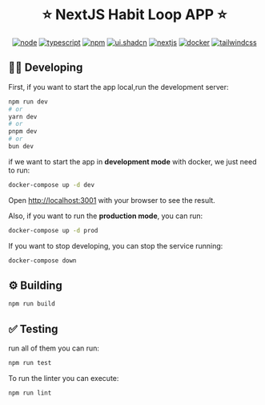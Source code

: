 <h1 align="center">⭐ NextJS Habit Loop APP ⭐</h1>
<p align="center">
  <a href="https://nodejs.org/docs/latest-v20.x/api/index.html"><img src="https://img.shields.io/badge/node-20.x-green.svg" alt="node"/></a>
  <a href="https://www.typescriptlang.org/"><img src="https://img.shields.io/badge/typescript-5.x-blue.svg" alt="typescript"/></a>
  <a href="https://docs.nestjs.com/v10/"><img src="https://img.shields.io/badge/npm-10.x-red.svg" alt="npm"/></a>
  <a href="https://ui.shadcn.com/"><img src="https://img.shields.io/badge/ui.shadcn-in_use-orange?style=flat&logo=shieldsdotio" alt="ui.shadcn"/></a>
  <a href="https://nextjs.org/"><img src="https://img.shields.io/badge/Next.js-v14.2-blue?style=flat&logo=next.js" alt="nextjs"/></a>
  <a href="https://www.docker.com/"><img src="https://img.shields.io/badge/Dockerized 🐳_-blue.svg" alt="docker"/></a>
  <a href="https://tailwindcss.com/"><img src="https://img.shields.io/badge/Tailwind_CSS-in_use-06B6D4?style=flat&logo=tailwindcss" alt="tailwindcss"/></a>
</p>

## 🧑‍💻 Developing

First, if you want to start the app local,run the development server:

```bash
npm run dev
# or
yarn dev
# or
pnpm dev
# or
bun dev
```

if we want to start the app in **development mode** with docker, we just need to run:

```bash
docker-compose up -d dev
```

Open [http://localhost:3001](http://localhost:3001) with your browser to see the result.

Also, if you want to run the **production mode**, you can run:

```bash
docker-compose up -d prod
```

If you want to stop developing, you can stop the service running:

```bash
docker-compose down
```

## ⚙️ Building

```bash
npm run build
```

## ✅ Testing

run all of them you can run:

```bash
npm run test
```

To run the linter you can execute:

```bash
npm run lint
```
